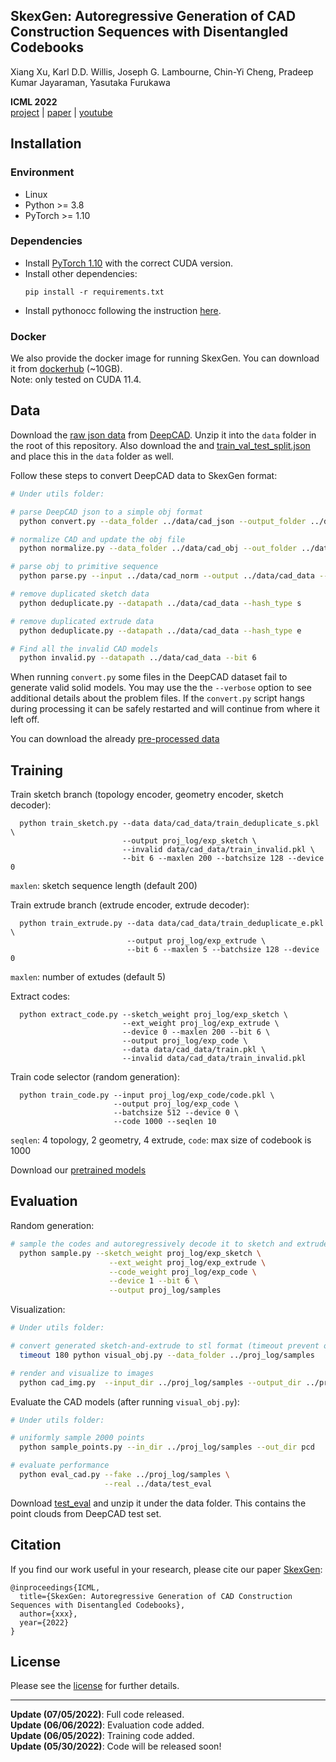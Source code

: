 ## SkexGen: Autoregressive Generation of CAD Construction Sequences with Disentangled Codebooks

Xiang Xu, Karl D.D. Willis, Joseph G. Lambourne, Chin-Yi Cheng, Pradeep Kumar Jayaraman, Yasutaka Furukawa

**ICML 2022**  
[project](https://samxuxiang.github.io/skexgen/index.html) | [paper](https://arxiv.org/abs/2207.04632) | [youtube](https://www.youtube.com/watch?v=j5LB7yMwNVE) 


## Installation

### Environment
* Linux
* Python >= 3.8
* PyTorch >= 1.10

### Dependencies
* Install [PyTorch 1.10](https://pytorch.org/get-started/previous-versions/) with the correct CUDA version.
* Install other dependencies:
    ```
    pip install -r requirements.txt
    ```
* Install pythonocc following the instruction [here](https://github.com/tpaviot/pythonocc-core).

### Docker
We also provide the docker image for running SkexGen. You can download it from [dockerhub](https://hub.docker.com/r/samxuxiang/skexgen) (~10GB). \
Note: only tested on CUDA 11.4. 

 
## Data

Download the [raw json data](https://drive.google.com/drive/folders/1mSJBZjKC-Z5I7pLPTgb4b5ZP-Y6itvGG)  from [DeepCAD](https://github.com/ChrisWu1997/DeepCAD). Unzip it into the `data` folder in the root of this repository.   Also download the and [train_val_test_split.json](https://drive.google.com/drive/folders/1mSJBZjKC-Z5I7pLPTgb4b5ZP-Y6itvGG) and place this in the `data` folder as well.

Follow these steps to convert DeepCAD data to SkexGen format:
```bash
# Under utils folder:

# parse DeepCAD json to a simple obj format 
  python convert.py --data_folder ../data/cad_json --output_folder ../data/cad_obj

# normalize CAD and update the obj file
  python normalize.py --data_folder ../data/cad_obj --out_folder ../data/cad_norm

# parse obj to primitive sequence 
  python parse.py --input ../data/cad_norm --output ../data/cad_data --bit 6

# remove duplicated sketch data
  python deduplicate.py --datapath ../data/cad_data --hash_type s

# remove duplicated extrude data
  python deduplicate.py --datapath ../data/cad_data --hash_type e

# Find all the invalid CAD models
  python invalid.py --datapath ../data/cad_data --bit 6
```

When running `convert.py` some files in the DeepCAD dataset fail to generate valid solid models.  You may use the the `--verbose` option to see additional details about the problem files.   If the `convert.py` script hangs during processing it can be safely restarted and will continue from where it left off.

You can download the already [pre-processed data](https://drive.google.com/file/d/1so_CCGLIhqGEDQxMoiR--A4CQk4MjuOp/view?usp=sharing)



## Training

Train sketch branch (topology encoder, geometry encoder, sketch decoder):
  ```
    python train_sketch.py --data data/cad_data/train_deduplicate_s.pkl \
                           --output proj_log/exp_sketch \
                           --invalid data/cad_data/train_invalid.pkl \
                           --bit 6 --maxlen 200 --batchsize 128 --device 0
  ```
  `maxlen`: sketch sequence length (default 200)

Train extrude branch (extrude encoder, extrude decoder):
  ```
    python train_extrude.py --data data/cad_data/train_deduplicate_e.pkl \
                            --output proj_log/exp_extrude \
                            --bit 6 --maxlen 5 --batchsize 128 --device 0
  ```
  `maxlen`: number of extudes (default 5)


Extract codes:
  ```
    python extract_code.py --sketch_weight proj_log/exp_sketch \
                           --ext_weight proj_log/exp_extrude \
                           --device 0 --maxlen 200 --bit 6 \
                           --output proj_log/exp_code \
                           --data data/cad_data/train.pkl \
                           --invalid data/cad_data/train_invalid.pkl 
  ```

Train code selector (random generation): 
  ```
    python train_code.py --input proj_log/exp_code/code.pkl \
                         --output proj_log/exp_code \
                         --batchsize 512 --device 0 \
                         --code 1000 --seqlen 10
  ```
  `seqlen`: 4 topology, 2 geometry, 4 extrude, 
  `code`: max size of codebook is 1000

Download our [pretrained models](https://drive.google.com/file/d/1K4zxfoL7W9Q--d8wVv4spCf4ARVNKxqK/view?usp=sharing)


## Evaluation
Random generation: 
```bash
# sample the codes and autoregressively decode it to sketch and extrude
  python sample.py --sketch_weight proj_log/exp_sketch \
                      --ext_weight proj_log/exp_extrude \
                      --code_weight proj_log/exp_code \
                      --device 1 --bit 6 \
                      --output proj_log/samples 
```

Visualization: 
```bash
# Under utils folder:

# convert generated sketch-and-extrude to stl format (timeout prevent occ hanging)
  timeout 180 python visual_obj.py --data_folder ../proj_log/samples 

# render and visualize to images 
  python cad_img.py  --input_dir ../proj_log/samples --output_dir ../proj_log/samples_visual
```
                

Evaluate the CAD models (after running `visual_obj.py`):
```bash
# Under utils folder:

# uniformly sample 2000 points 
  python sample_points.py --in_dir ../proj_log/samples --out_dir pcd

# evaluate performance 
  python eval_cad.py --fake ../proj_log/samples \
                     --real ../data/test_eval
```
Download [test_eval](https://drive.google.com/file/d/1R_Tzourk3XDIDUsnTn_UJVq3uVWe5s38/view?usp=sharing) and unzip it under the data folder. This contains the point clouds from DeepCAD test set. 

## Citation
If you find our work useful in your research, please cite our paper [SkexGen](https://samxuxiang.github.io/skexgen):
```
@inproceedings{ICML,
  title={SkexGen: Autoregressive Generation of CAD Construction Sequences with Disentangled Codebooks},
  author={xxx},
  year={2022}
}
```

## License
Please see the [license](LICENSE) for further details.

---
**Update (07/05/2022)**: Full code released.\
**Update (06/06/2022)**: Evaluation code added.\
**Update (06/05/2022)**: Training code added.\
**Update (05/30/2022)**: Code will be released soon!



